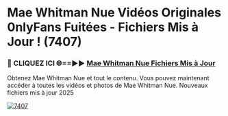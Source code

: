 # Mae Whitman Nue Vidéos Originales 0nlyFans Fuitées - Fichiers Mis à Jour ! (7407)

<h3>🔴 CLIQUEZ ICI 🌐==►► <a href="https://tinyurl.com/2pmr4ezf" rel="nofollow">Mae Whitman Nue Fichiers Mis à Jour</a></h3>

Obtenez Mae Whitman Nue et tout le contenu. Vous pouvez maintenant accéder à toutes les vidéos et photos de Mae Whitman Nue. Nouveaux fichiers mis à jour 2025

[![7407](https://i.imgur.com/6SNvagu.gif)](https://tinyurl.com/2pmr4ezf)
